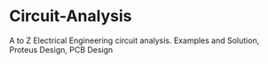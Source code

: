 # Circuit-Analysis
A to Z Electrical Engineering circuit analysis. Examples and Solution, Proteus Design, PCB Design
